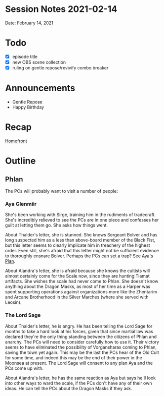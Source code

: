 # Session Notes 2021-02-14

Date: February 14, 2021

# Todo

- [x]  episode title
- [x]  new OBS scene collection
- [x]  ruling on gentle repose/revivify combo breaker

# Announcements

- Gentle Repose
- Happy Birthday

# Recap

[Homefront](../../logbook/Homefront.md) 

# Outline

## Phlan

The PCs will probably want to visit a number of people:

### Aya Glenmiir

She's been working with Sirge, training him in the rudiments of tradecraft. She's incredibly relieved to see the PCs are in one piece and confesses her guilt at letting them go. She asks how things went.

About Thalder's letter, she is stunned. She knows Sergeant Bolver and has long suspected him as a less than above-board member of the Black Fist, but this letter seems to clearly implicate him in treachery of the highest order. Even still, she's afraid that this letter might not be sufficient evidence to thoroughly ensnare Bolver. Perhaps the PCs can set a trap? See [Aya's Plan](%F0%9F%93%8E%20Aya%27s%20Plan.md).

About Alandra's letter, she is afraid because she knows the cultists will almost certainly come for the Scale now, since they are hunting Tiamat artifacts. She wishes the scale had never come to Phlan. She doesn't know anything about the Dragon Masks, as most of her time as a Harper was spent supporting operations against organizations more like the Zhentarim and Arcane Brotherhood in the Silver Marches (where she served with Leosin).

### The Lord Sage

About Thalder's letter, he is angry. He has been telling the Lord Sage for months to take a hard look at his forces, given that since martial law was declared they're the only thing standing between the citizens of Phlan and anarchy. The PCs will need to consider carefully how to use it. Their victory seems to have eliminated the possibility of Vorgansharax coming to Phlan, saving the town yet again. This may be the last the PCs hear of the Old Cult for some time, and indeed this may be the end of their power in the Moonsea at present. The Lord Sage will consent to any plan Aya and the PCs come up with.

About Alandra's letter, he has the same reaction as Aya but says he'll look into other ways to ward the scale, if the PCs don't have any of their own ideas. He can tell the PCs about the Dragon Masks if they ask.